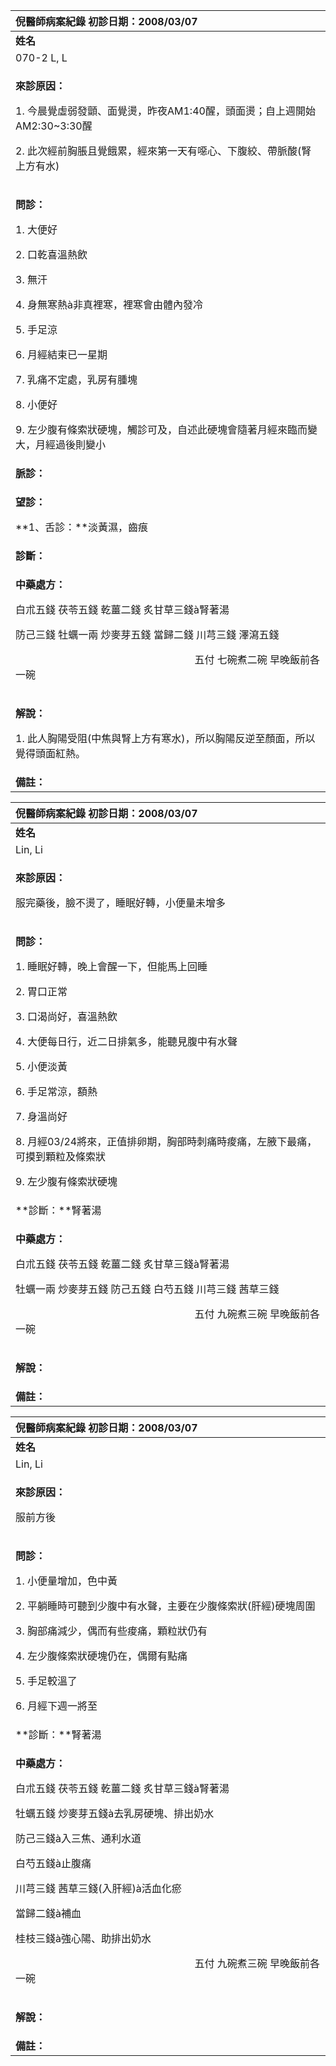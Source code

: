 ﻿|**倪醫師病案紀錄**     初診日期：2008/03/07|
| :- |
|**姓名**|**性別**|**年齡及體型**|**來診日期**|
|070-2 L, L|女|29歲    嬌小|08/03/07|
|<p>**來診原因：**</p><p>1. 今晨覺虛弱發顫、面覺燙，昨夜AM1:40醒，頭面燙；自上週開始AM2:30~3:30醒</p><p>2. 此次經前胸脹且覺餓累，經來第一天有噁心、下腹絞、帶脈酸(腎上方有水)</p>|
|<p>**問診：**</p><p>1. 大便好</p><p>2. 口乾喜溫熱飲</p><p>3. 無汗</p><p>4. 身無寒熱à非真裡寒，裡寒會由體內發冷</p><p>5. 手足涼</p><p>6. 月經結束已一星期</p><p>7. 乳痛不定處，乳房有腫塊</p><p>8. 小便好</p><p>9. 左少腹有條索狀硬塊，觸診可及，自述此硬塊會隨著月經來臨而變大，月經過後則變小</p>|
|**脈診：**|
|<p>**望診：**</p><p>**1、舌診：**淡黃濕，齒痕</p>|
|**診斷：**|
|<p>**中藥處方：**</p><p>白朮五錢  茯苓五錢  乾薑二錢  炙甘草三錢à腎著湯</p><p>防己三錢  牡蠣一兩  炒麥芽五錢  當歸二錢  川芎三錢  澤瀉五錢</p><p>`                                   `五付  七碗煮二碗  早晚飯前各一碗</p>|
|<p>**解說：**</p><p>1\. 此人胸陽受阻(中焦與腎上方有寒水)，所以胸陽反逆至顏面，所以覺得頭面紅熱。</p>|
|**備註：**|












|**倪醫師病案紀錄**      初診日期：2008/03/07|
| :- |
|**姓名**|**性別**|**年齡及體型**|**來診日期**|
|Lin, Li|女|29歲   嬌小|08/03/13|
|<p>**來診原因：**</p><p>服完藥後，臉不燙了，睡眠好轉，小便量未增多</p>|
|<p>**問診：**</p><p>1. 睡眠好轉，晚上會醒一下，但能馬上回睡</p><p>2. 胃口正常</p><p>3. 口渴尚好，喜溫熱飲</p><p>4. 大便每日行，近二日排氣多，能聽見腹中有水聲</p><p>5. 小便淡黃</p><p>6. 手足常涼，額熱</p><p>7. 身溫尚好</p><p>8. 月經03/24將來，正值排卵期，胸部時刺痛時痠痛，左腋下最痛，可摸到顆粒及條索狀</p><p>9. 左少腹有條索狀硬塊</p>|
|**診斷：**腎著湯|
|<p>**中藥處方：**</p><p>白朮五錢  茯苓五錢  乾薑二錢  炙甘草三錢à腎著湯</p><p>牡蠣一兩  炒麥芽五錢  防己五錢  白芍五錢  川芎三錢  茜草三錢</p><p>`                                   `五付  九碗煮三碗  早晚飯前各一碗</p>|
|<p>**解說：**</p><p></p>|
|**備註：**|














|**倪醫師病案紀錄**      初診日期：2008/03/07|
| :- |
|**姓名**|**性別**|**年齡及體型**|**來診日期**|
|Lin, Li|female|29歲    嬌小|03/20/08|
|<p>**來診原因：**</p><p>服前方後</p>|
|<p>**問診：**</p><p>1. 小便量增加，色中黃</p><p>2. 平躺睡時可聽到少腹中有水聲，主要在少腹條索狀(肝經)硬塊周圍</p><p>3. 胸部痛減少，偶而有些痠痛，顆粒狀仍有</p><p>4. 左少腹條索狀硬塊仍在，偶爾有點痛</p><p>5. 手足較溫了</p><p>6. 月經下週一將至</p>|
|**診斷：**腎著湯|
|<p>**中藥處方：**</p><p>白朮五錢  茯苓五錢  乾薑二錢  炙甘草三錢à腎著湯</p><p>牡蠣五錢  炒麥芽五錢à去乳房硬塊、排出奶水  </p><p>防己三錢à入三焦、通利水道  </p><p>白芍五錢à止腹痛  </p><p>川芎三錢  茜草三錢(入肝經)à活血化瘀  </p><p>當歸二錢à補血  </p><p>桂枝三錢à強心陽、助排出奶水</p><p>`                                   `五付  九碗煮三碗  早晚飯前各一碗</p>|
|<p>**解說：**</p><p></p>|
|**備註：**|



